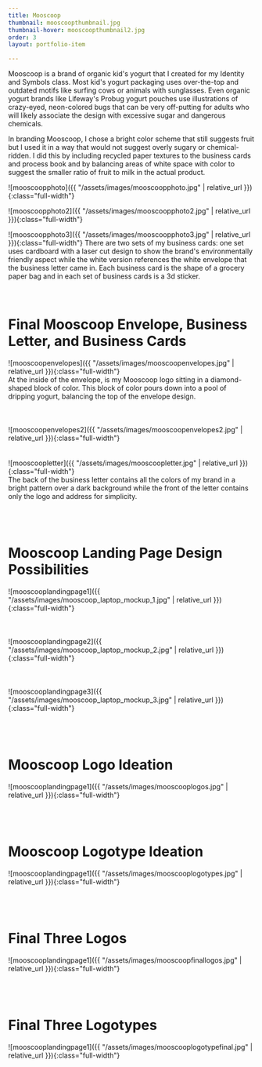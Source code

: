 ```yaml
---
title: Mooscoop
thumbnail: mooscoopthumbnail.jpg
thumbnail-hover: mooscoopthumbnail2.jpg
order: 3
layout: portfolio-item

---
```


Mooscoop is a brand of organic kid's yogurt that I created for my Identity and Symbols class. Most kid's yogurt packaging uses over-the-top and outdated motifs like surfing cows or animals with sunglasses. Even organic yogurt brands like Lifeway's Probug yogurt pouches use illustrations of crazy-eyed, neon-colored bugs that can be very off-putting for adults who will likely associate the design with excessive sugar and dangerous chemicals.

In branding Mooscoop, I chose a bright color scheme that still suggests fruit but I used it in a way that would not suggest overly sugary or chemical-ridden. I did this by including recycled paper textures to the business cards and process book and by balancing areas of white space with color to suggest the smaller ratio of fruit to milk in the actual product.



![mooscoopphoto]({{ "/assets/images/mooscoopphoto.jpg" | relative_url }}){:class="full-width"}

![mooscoopphoto2]({{ "/assets/images/mooscoopphoto2.jpg" | relative_url }}){:class="full-width"}

![mooscoopphoto3]({{ "/assets/images/mooscoopphoto3.jpg" | relative_url }}){:class="full-width"}
There are two sets of my business cards: one set uses cardboard with a laser cut design to show the brand's environmentally friendly aspect while the white version references the white envelope that the business letter came in. Each business card is the shape of a grocery paper bag and in each set of business cards is a 3d sticker.
<br><br><br>



<h1>Final Mooscoop Envelope, Business Letter, and Business Cards</h1>
![mooscoopenvelopes]({{ "/assets/images/mooscoopenvelopes.jpg" | relative_url }}){:class="full-width"}
<br>
At the inside of the envelope, is my Mooscoop logo sitting in a diamond-shaped block of color. This block of color pours down into a pool of dripping yogurt, balancing the top of the envelope design.
<br><br><br><br>
![mooscoopenvelopes2]({{ "/assets/images/mooscoopenvelopes2.jpg" | relative_url }}){:class="full-width"}
<br><br><br>
![mooscoopletter]({{ "/assets/images/mooscoopletter.jpg" | relative_url }}){:class="full-width"}
<br>
The back of the business letter contains all the colors of my brand in a bright pattern over a dark background while the front of the letter contains only the logo and address for simplicity.
<br><br><br><br>

<h1>Mooscoop Landing Page Design Possibilities</h1>
![mooscooplandingpage1]({{ "/assets/images/mooscoop_laptop_mockup_1.jpg" | relative_url }}){:class="full-width"}
<br><br><br><br>
![mooscooplandingpage2]({{ "/assets/images/mooscoop_laptop_mockup_2.jpg" | relative_url }}){:class="full-width"}
<br><br><br><br>
![mooscooplandingpage3]({{ "/assets/images/mooscoop_laptop_mockup_3.jpg" | relative_url }}){:class="full-width"}
<br><br><br><br>
<h1>Mooscoop Logo Ideation</h1>
![mooscooplandingpage1]({{ "/assets/images/mooscooplogos.jpg" | relative_url }}){:class="full-width"}
<br><br><br><br>
<h1>Mooscoop Logotype Ideation</h1>
![mooscooplandingpage1]({{ "/assets/images/mooscooplogotypes.jpg" | relative_url }}){:class="full-width"}
<br><br><br><br>
<h1>Final Three Logos</h1>
![mooscooplandingpage1]({{ "/assets/images/mooscoopfinallogos.jpg" | relative_url }}){:class="full-width"}
<br><br><br><br>
<h1>Final Three Logotypes</h1>
![mooscooplandingpage1]({{ "/assets/images/mooscooplogotypefinal.jpg" | relative_url }}){:class="full-width"}
<br><br><br><br>

<!--

<h1>Mooscoop Logotype Ideation</h1>
![mooscooplogotypes]({{ "/assets/images/mooscooplogotypes.jpg" | relative_url }}){:class="full-width"}
<br><br><br><br>
<h1>Mooscoop Logo Ideation</h1>
![mooscooplogos]({{ "/assets/images/mooscooplogos.jpg" | relative_url }}){:class="full-width"}
<br><br><br><br>
<h1>Mooscoop Final Three Logos and Logotypes</h1>
![mooscoopfinallogos]({{ "/assets/images/mooscoopfinallogos.jpg" | relative_url }}){:class="full-width"}
<br><br><br><br>
![mooscooplogotypefinal]({{ "/assets/images/mooscooplogotypefinal.jpg" | relative_url }}){:class="full-width"}
<br>

-->

<!--<h1>Business Set Rough Drafts</h1>
![mooscoopdraft1]({{ "/assets/images/mooscoopdraft1.jpg" | relative_url }}){:class="full-width"}
In this draft, I combined three bright colors in a playful, dripping effect to reflect the yogurt the brand would sell.
<br>
![mooscoopdraft2]({{ "/assets/images/mooscoopdraft2.jpg" | relative_url }}){:class="full-width"}
This design focuses on a mature look with its monochromatic color scheme. The design wasn't chosen because its didn't communicate the dairy aspect of the brand.
<br>
![mooscoopdraft3]({{ "/assets/images/mooscoopdraft3.jpg" | relative_url }}){:class="full-width"}
This theme focuses on the organic aspect of the brand with its use of earthly colors and "organic" shapes.-->
